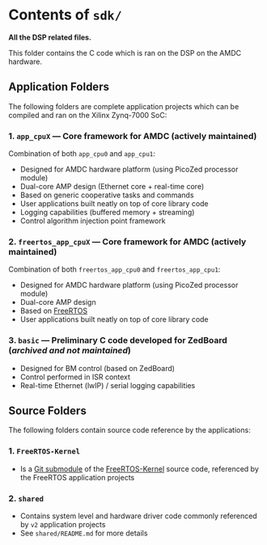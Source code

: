 # Contents of `sdk/`

**All the DSP related files.**

This folder contains the C code which is ran on the DSP on the AMDC hardware.

## Application Folders

The following folders are complete application projects which can be compiled and ran on the Xilinx Zynq-7000 SoC:

### 1. `app_cpuX` &mdash; Core framework for AMDC (**actively maintained**)

Combination of both `app_cpu0` and `app_cpu1`:

- Designed for AMDC hardware platform (using PicoZed processor module)
- Dual-core AMP design (Ethernet core + real-time core)
- Based on generic cooperative tasks and commands
- User applications built neatly on top of core library code
- Logging capabilities (buffered memory + streaming)
- Control algorithm injection point framework

### 2. `freertos_app_cpuX` &mdash; Core framework for AMDC (**actively maintained**)

Combination of both `freertos_app_cpu0` and `freertos_app_cpu1`:

- Designed for AMDC hardware platform (using PicoZed processor module)
- Dual-core AMP design
- Based on [FreeRTOS]()
- User applications built neatly on top of core library code

### 3. `basic` &mdash; Preliminary C code developed for ZedBoard (*archived and not maintained*)

- Designed for BM control (based on ZedBoard)
- Control performed in ISR context
- Real-time Ethernet (lwIP) / serial logging capabilities

## Source Folders

The following folders contain source code reference by the applications:

### 1. `FreeRTOS-Kernel`

- Is a [Git submodule]() of the [FreeRTOS-Kernel]() source code, referenced by the FreeRTOS application projects

### 2. `shared`

- Contains system level and hardware driver code commonly referenced by `v2` application projects
- See `shared/README.md` for more details

